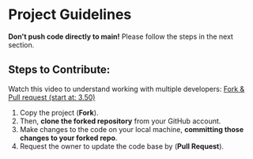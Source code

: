 # Project Guidelines

**Don't push code directly to main!** Please follow the steps in the next section.

## Steps to Contribute:
Watch this video to understand working with multiple developers: [Fork & Pull request (start at: 3.50)](https://www.youtube.com/watch?v=k5D37W6h56o&t=210s)

1. Copy the project (**Fork**). 
2. Then, **clone the forked repository** from your GitHub account.
3. Make changes to the code on your local machine, **committing those changes to your forked repo**.
4. Request the owner to update the code base by (**Pull Request**).
   


